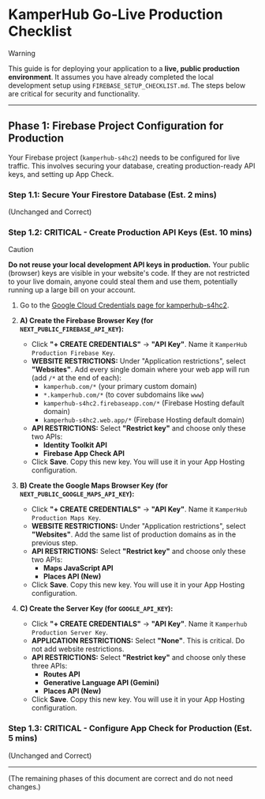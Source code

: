 
# KamperHub Go-Live Production Checklist

> [!WARNING]
> This guide is for deploying your application to a **live, public production environment**. It assumes you have already completed the local development setup using `FIREBASE_SETUP_CHECKLIST.md`. The steps below are critical for security and functionality.

---

## **Phase 1: Firebase Project Configuration for Production**

Your Firebase project (`kamperhub-s4hc2`) needs to be configured for live traffic. This involves securing your database, creating production-ready API keys, and setting up App Check.

### **Step 1.1: Secure Your Firestore Database (Est. 2 mins)**
(Unchanged and Correct)

### **Step 1.2: CRITICAL - Create Production API Keys (Est. 10 mins)**

> [!CAUTION]
> **Do not reuse your local development API keys in production.** Your public (browser) keys are visible in your website's code. If they are not restricted to your live domain, anyone could steal them and use them, potentially running up a large bill on your account.

1.  Go to the [Google Cloud Credentials page for kamperhub-s4hc2](https://console.cloud.google.com/apis/credentials?project=kamperhub-s4hc2).

2.  **A) Create the Firebase Browser Key (for `NEXT_PUBLIC_FIREBASE_API_KEY`):**
    *   Click **"+ CREATE CREDENTIALS"** -> **"API Key"**. Name it `KamperHub Production Firebase Key`.
    *   **WEBSITE RESTRICTIONS:** Under "Application restrictions", select **"Websites"**. Add every single domain where your web app will run (add `/*` at the end of each):
        *   `kamperhub.com/*` (your primary custom domain)
        *   `*.kamperhub.com/*` (to cover subdomains like `www`)
        *   `kamperhub-s4hc2.firebaseapp.com/*` (Firebase Hosting default domain)
        *   `kamperhub-s4hc2.web.app/*` (Firebase Hosting default domain)
    *   **API RESTRICTIONS:** Select **"Restrict key"** and choose only these two APIs:
        *   **Identity Toolkit API**
        *   **Firebase App Check API**
    *   Click **Save**. Copy this new key. You will use it in your App Hosting configuration.

3.  **B) Create the Google Maps Browser Key (for `NEXT_PUBLIC_GOOGLE_MAPS_API_KEY`):**
    *   Click **"+ CREATE CREDENTIALS"** -> **"API Key"**. Name it `KamperHub Production Maps Key`.
    *   **WEBSITE RESTRICTIONS:** Under "Application restrictions", select **"Websites"**. Add the same list of production domains as in the previous step.
    *   **API RESTRICTIONS:** Select **"Restrict key"** and choose only these two APIs:
        *   **Maps JavaScript API**
        *   **Places API (New)**
    *   Click **Save**. Copy this new key. You will use it in your App Hosting configuration.

4.  **C) Create the Server Key (for `GOOGLE_API_KEY`):**
    *   Click **"+ CREATE CREDENTIALS"** -> **"API Key"**. Name it `Kamperhub Production Server Key`.
    *   **APPLICATION RESTRICTIONS:** Select **"None"**. This is critical. Do not add website restrictions.
    *   **API RESTRICTIONS:** Select **"Restrict key"** and choose only these three APIs:
        *   **Routes API**
        *   **Generative Language API (Gemini)**
        *   **Places API (New)**
    *   Click **Save**. Copy this new key. You will use it in your App Hosting configuration.

### **Step 1.3: CRITICAL - Configure App Check for Production (Est. 5 mins)**
(Unchanged and Correct)

---

(The remaining phases of this document are correct and do not need changes.)

